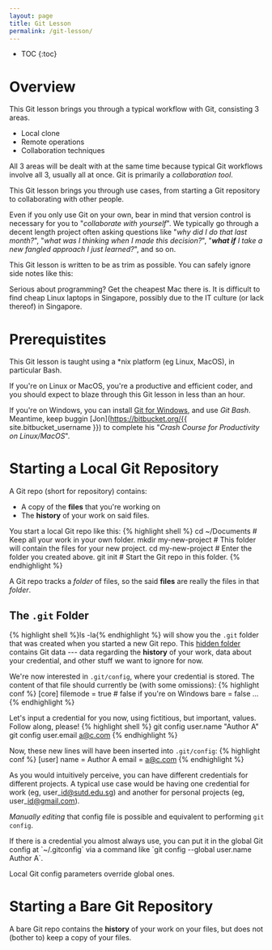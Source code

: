 ```yaml
---
layout: page
title: Git Lesson
permalink: /git-lesson/
---
```


<script src="https://code.jquery.com/jquery-3.2.1.min.js"></script>
<script src="../assets/toc.js"></script>

* TOC
{:toc}

<div id="menu" markdown="1" draggable="true">
</div>

# Overview

This Git lesson brings you through a typical workflow with Git, consisting 3 areas.

* Local clone
* Remote operations
* Collaboration techniques

All 3 areas will be dealt with at the same time because typical Git workflows involve all 3, usually all at once. Git is primarily a *collaboration tool*.

This Git lesson brings you through use cases, from starting a Git repository to collaborating with other people.

Even if you only use Git on your own, bear in mind that version control is necessary for you to "*collaborate with yourself*". We typically go through a decent length project often asking questions like "*why did I do that last month?*", "*what was I thinking when I made this decision?*", "***what if** I take a new fangled approach I just learned?*", and so on.

This Git lesson is written to be as trim as possible. You can safely ignore side notes like this:

<div class="side-note">
Serious about programming? Get the cheapest Mac there is. It is difficult to find cheap Linux laptops in Singapore, possibly due to the IT culture (or lack thereof) in Singapore.
</div>

# Prerequistites

This Git lesson is taught using a *nix platform (eg Linux, MacOS), in particular Bash.

If you're on Linux or MacOS, you're a productive and efficient coder, and you should expect to blaze through this Git lesson in less than an hour.

If you're on Windows, you can install [Git for Windows](https://git-for-windows.github.io), and use *Git Bash*. Meantime, keep buggin [Jon](https://bitbucket.org/{{ site.bitbucket_username }}) to complete his "*Crash Course for Productivity on Linux/MacOS*".

# Starting a Local Git Repository

A Git repo (short for repository) contains:

* A copy of the **files** that you're working on
* The **history** of your work on said files.

You start a local Git repo like this:
{% highlight shell %}
cd ~/Documents     # Keep all your work in your own folder.
mkdir my-new-project     # This folder will contain the files for your new project.
cd my-new-project     # Enter the folder you created above.
git init     # Start the Git repo in this folder.
{% endhighlight %}

A Git repo tracks a *folder* of files, so the said **files** are really the files in that *folder*.

## The `.git` Folder

{% highlight shell %}ls -la{% endhighlight %} will show you the `.git` folder that was created when you started a new Git repo. This [hidden folder](https://en.wikipedia.org/wiki/Hidden_file_and_hidden_directory) contains Git data --- data regarding the **history** of your work, data about your credential, and other stuff we want to ignore for now.

We're now interested in `.git/config`, where your credential is stored. The content of that file should currently be (with some omissions):
{% highlight conf %}
[core]
	filemode = true   # false if you're on Windows
	bare = false
    ...
{% endhighlight %}

Let's input a credential for you now, using fictitious, but important, values. Follow along, please!
{% highlight shell %}
git config user.name "Author A"
git config user.email a@c.com
{% endhighlight %}

Now, these new lines will have been inserted into `.git/config`:
{% highlight conf %}
[user]
	name = Author A
	email = a@c.com
{% endhighlight %}

As you would intuitively perceive, you can have different credentials for different projects. A typical use case would be having one credential for work (eg, user\_id@sutd.edu.sg) and another for personal projects (eg, user\_id@gmail.com).

*Manually editing* that config file is possible and equivalent to performing `git config`.

<div class="side-note">
<p markdown="1">If there is a credential you almost always use, you can put it in the global Git config at `~/.gitconfig` via a command like `git config --global user.name Author A`.</p>
<p>Local Git config parameters override global ones.</p>
</div>


# Starting a Bare Git Repository

A bare Git repo contains the **history** of your work on your files, but does not (bother to) keep a copy of your files.
